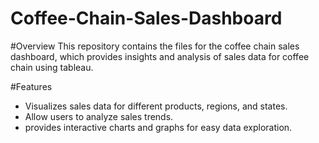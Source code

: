 # Coffee-Chain-Sales-Dashboard

#Overview
This repository contains the files for the coffee chain sales dashboard, which provides insights and analysis of sales data for coffee chain using tableau.

#Features
- Visualizes sales data for different products, regions, and states.
- Allow users to analyze sales trends.
- provides interactive charts and graphs for easy data exploration.
